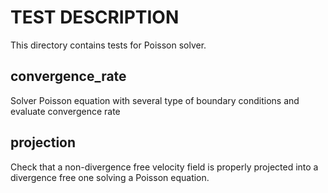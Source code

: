# TEST DESCRIPTION

This directory contains tests for Poisson solver.

## convergence_rate

Solver Poisson equation with several type of boundary conditions and evaluate 
convergence rate

## projection

Check that a non-divergence free velocity field is properly projected into a 
divergence free one solving a Poisson equation.
